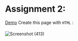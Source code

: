 # Assignment 2:
<a href="https://farzadforoozanfar.github.io/Website-design-course-comprehensive/Assignment%202">Demo</a>
Create this page with ```HTML``` :
#### 
![Screenshot (413)](https://user-images.githubusercontent.com/91725214/158575247-2733671e-c677-45fd-b6ff-c9462698dfc4.png)
